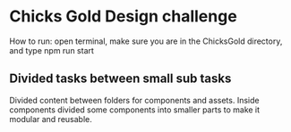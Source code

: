 # Chicks Gold Design challenge
How to run: open terminal, make sure you are in the ChicksGold directory, and type npm run start

## Divided tasks between small sub tasks
Divided content between folders for components and assets.
Inside components divided some components into smaller parts to make it modular and reusable.
